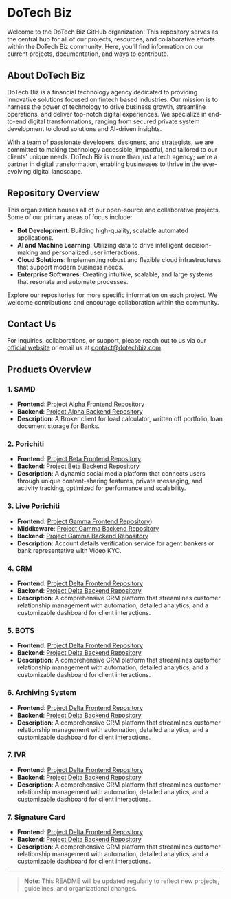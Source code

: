 # DoTech Biz

Welcome to the DoTech Biz GitHub organization! This repository serves as the central hub for all of our projects, resources, and collaborative efforts within the DoTech Biz community. Here, you'll find information on our current projects, documentation, and ways to contribute.

## About DoTech Biz

DoTech Biz is a financial technology agency dedicated to providing innovative solutions focused on fintech based industries. Our mission is to harness the power of technology to drive business growth, streamline operations, and deliver top-notch digital experiences. We specialize in end-to-end digital transformations, ranging from secured private system development to cloud solutions and AI-driven insights.

With a team of passionate developers, designers, and strategists, we are committed to making technology accessible, impactful, and tailored to our clients' unique needs. DoTech Biz is more than just a tech agency; we're a partner in digital transformation, enabling businesses to thrive in the ever-evolving digital landscape.

## Repository Overview

This organization houses all of our open-source and collaborative projects. Some of our primary areas of focus include:

- **Bot Development**: Building high-quality, scalable automated applications.
- **AI and Machine Learning**: Utilizing data to drive intelligent decision-making and personalized user interactions.
- **Cloud Solutions**: Implementing robust and flexible cloud infrastructures that support modern business needs.
- **Enterprise Softwares**: Creating intuitive, scalable, and large systems that resonate and automate processes.
  
Explore our repositories for more specific information on each project. We welcome contributions and encourage collaboration within the community.


## Contact Us

For inquiries, collaborations, or support, please reach out to us via our [official website](https://dotechbiz.com) or email us at contact@dotechbiz.com.


## Products Overview

### 1. **SAMD**
   - **Frontend**: [Project Alpha Frontend Repository](https://github.com/dotech-biz/SAMD-FRONTEND)
   - **Backend**: [Project Alpha Backend Repository](https://github.com/dotech-biz/samd-backend)
   - **Description**: A Broker client for load calculator, written off portfolio, loan document storage for Banks.

### 2. **Porichiti**
   - **Frontend**: [Project Beta Frontend Repository](https://github.com/dotechbiz/project-beta-frontend)
   - **Backend**: [Project Beta Backend Repository](https://github.com/dotechbiz/project-beta-backend)
   - **Description**: A dynamic social media platform that connects users through unique content-sharing features, private messaging, and activity tracking, optimized for performance and scalability.

### 3. **Live Porichiti**
   - **Frontend**: [Project Gamma Frontend Repository](https://github.com/dotech-biz/porichiti-frontend))
   - **Middkeware**: [Project Gamma Backend Repository](https://github.com/dotech-biz/porichiti-middleware)
   - **Backend**: [Project Gamma Backend Repository](https://github.com/dotech-biz/porichiti-backend)
   - **Description**: Account details verification service for agent bankers or bank representative with Video KYC.

### 4. **CRM**
   - **Frontend**: [Project Delta Frontend Repository](https://github.com/dotechbiz/project-delta-frontend)
   - **Backend**: [Project Delta Backend Repository](https://github.com/dotechbiz/project-delta-backend)
   - **Description**: A comprehensive CRM platform that streamlines customer relationship management with automation, detailed analytics, and a customizable dashboard for client interactions.

### 5. **BOTS**
   - **Frontend**: [Project Delta Frontend Repository](https://github.com/dotechbiz/project-delta-frontend)
   - **Backend**: [Project Delta Backend Repository](https://github.com/dotechbiz/project-delta-backend)
   - **Description**: A comprehensive CRM platform that streamlines customer relationship management with automation, detailed analytics, and a customizable dashboard for client interactions.

### 6. **Archiving System**
   - **Frontend**: [Project Delta Frontend Repository](https://github.com/dotechbiz/project-delta-frontend)
   - **Backend**: [Project Delta Backend Repository](https://github.com/dotechbiz/project-delta-backend)
   - **Description**: A comprehensive CRM platform that streamlines customer relationship management with automation, detailed analytics, and a customizable dashboard for client interactions.

### 7. **IVR**
   - **Frontend**: [Project Delta Frontend Repository](https://github.com/dotechbiz/project-delta-frontend)
   - **Backend**: [Project Delta Backend Repository](https://github.com/dotechbiz/project-delta-backend)
   - **Description**: A comprehensive CRM platform that streamlines customer relationship management with automation, detailed analytics, and a customizable dashboard for client interactions.

### 7. **Signature Card**
   - **Frontend**: [Project Delta Frontend Repository](https://github.com/dotechbiz/project-delta-frontend)
   - **Backend**: [Project Delta Backend Repository](https://github.com/dotechbiz/project-delta-backend)
   - **Description**: A comprehensive CRM platform that streamlines customer relationship management with automation, detailed analytics, and a customizable dashboard for client interactions.

---

> **Note**: This README will be updated regularly to reflect new projects, guidelines, and organizational changes.
